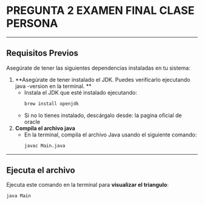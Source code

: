 # PREGUNTA 2 EXAMEN FINAL CLASE PERSONA

---

## **Requisitos Previos**

Asegúrate de tener las siguientes dependencias instaladas en tu sistema:

1. **Asegúrate de tener instalado el JDK. Puedes verificarlo ejecutando java -version en la terminal. **  
   - Instala el JDK que esté instalado ejecutando:  
     ```bash
     brew install openjdk
     ```
   - Si no lo tienes instalado, descárgalo desde: la pagina oficial de oracle
2. **Compila el archivo java**  
   - En la terminal, compila el archivo Java usando el siguiente comando:
     ```bash
     javac Main.java
     ```
---

## **Ejecuta el archivo**

Ejecuta este comando en la terminal para **visualizar el triangulo**:

```bash
java Main
```
